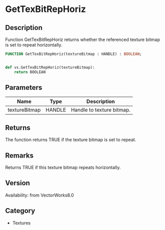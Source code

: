 # GetTexBitRepHoriz

## Description
Function GetTexBitRepHoriz returns whether the referenced texture bitmap is set to repeat horizontally. 

```pascal
FUNCTION GetTexBitRepHoriz(textureBitmap : HANDLE) : BOOLEAN;
```

```python

def vs.GetTexBitRepHoriz(textureBitmap):
    return BOOLEAN
```

## Parameters
|Name|Type|Description|
|---|---|---|
|textureBitmap|HANDLE|Handle to texture bitmap.|

## Returns
The function returns TRUE if the texture bitmap is set to repeat. 

## Remarks
Returns TRUE if this texture bitmap repeats horizontally.

## Version
Availability: from VectorWorks8.0
## Category
* Textures


